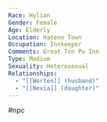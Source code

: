 ```yaml
---
Race: Hylian
Gender: Female
Age: Elderly
Location: Hateno Town
Occupation: Innkeeper
Comments: Great Ton Pu Inn
Type: Medium
Sexuality: Heterosexual
Relationships:
  - "[[Worten]] (husband)"
  - "[[Nevia]] (daughter)"
---
```

 #npc 

